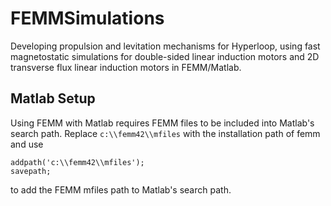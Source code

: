 # FEMMSimulations

Developing propulsion and levitation mechanisms for Hyperloop, using fast magnetostatic simulations for double-sided linear induction motors and 2D transverse flux linear induction motors in FEMM/Matlab.

## Matlab Setup

Using FEMM with Matlab requires FEMM files to be included into Matlab's search path. Replace `c:\\femm42\\mfiles` with the installation path of femm and use
```
addpath('c:\\femm42\\mfiles');
savepath;
```
to add the FEMM mfiles path to Matlab's search path.
